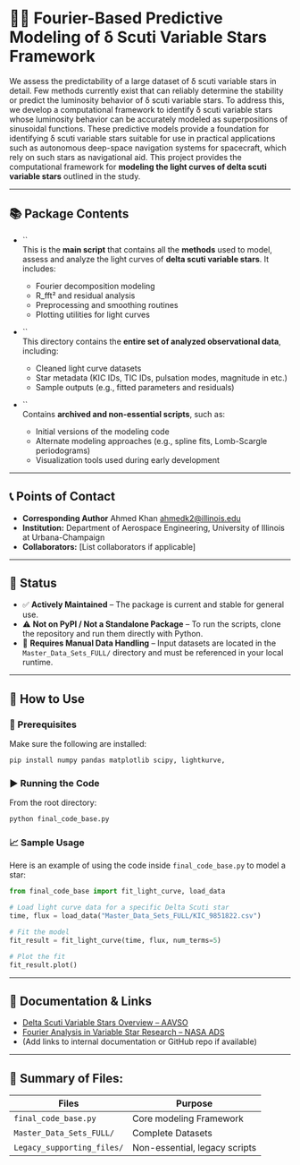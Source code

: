 # 🌠🔭 Fourier-Based Predictive Modeling of δ Scuti Variable Stars Framework

We assess the predictability of a large dataset of δ scuti variable stars in detail. Few methods currently exist that can reliably determine the stability or predict the luminosity behavior of δ scuti variable stars. To address this, we develop a computational framework to identify δ scuti variable stars whose luminosity behavior can be accurately modeled as superpositions of sinusoidal functions. These predictive models provide a foundation for identifying δ scuti variable stars suitable for use in practical applications such as autonomous deep-space navigation systems for spacecraft, which rely on such stars as navigational aid. This project provides the computational framework for **modeling the light curves of delta scuti variable stars** outlined in the study. 


---

## 📚 Package Contents

- ``\
  This is the **main script** that contains all the **methods** used to model, assess and analyze the light curves of **delta scuti variable stars**. It includes:

  - Fourier decomposition modeling
  - R_fft² and residual analysis
  - Preprocessing and smoothing routines
  - Plotting utilities for light curves

- ``\
  This directory contains the **entire set of analyzed observational data**, including:

  - Cleaned light curve datasets
  - Star metadata (KIC IDs, TIC IDs, pulsation modes, magnitude in  etc.)
  - Sample outputs (e.g., fitted parameters and residuals)

- ``\
  Contains **archived and non-essential scripts**, such as:

  - Initial versions of the modeling code
  - Alternate modeling approaches (e.g., spline fits, Lomb-Scargle periodograms)
  - Visualization tools used during early development

---

## 📞 Points of Contact

- **Corresponding Author** Ahmed Khan  ahmedk2@illinois.edu
- **Institution:** Department of Aerospace Engineering, University of Illinois at Urbana-Champaign
- **Collaborators:** [List collaborators if applicable]

---

## 📌 Status

- ✅ **Actively Maintained** – The package is current and stable for general use.
- ⚠️ **Not on PyPI / Not a Standalone Package** – To run the scripts, clone the repository and run them directly with Python.
- 📁 **Requires Manual Data Handling** – Input datasets are located in the `Master_Data_Sets_FULL/` directory and must be referenced in your local runtime.

---

## 🚀 How to Use

### 🧰 Prerequisites

Make sure the following are installed:

```bash
pip install numpy pandas matplotlib scipy, lightkurve, 
```

### ▶️ Running the Code

From the root directory:

```bash
python final_code_base.py
```

### 📈 Sample Usage

Here is an example of using the code inside `final_code_base.py` to model a star:

```python
from final_code_base import fit_light_curve, load_data

# Load light curve data for a specific Delta Scuti star
time, flux = load_data("Master_Data_Sets_FULL/KIC_9851822.csv")

# Fit the model
fit_result = fit_light_curve(time, flux, num_terms=5)

# Plot the fit
fit_result.plot()
```

---

## 📌 Documentation & Links

- [Delta Scuti Variable Stars Overview – AAVSO](https://www.aavso.org/delta-scuti-variables)
- [Fourier Analysis in Variable Star Research – NASA ADS](https://ui.adsabs.harvard.edu/)
- (Add links to internal documentation or GitHub repo if available)

---

## 📂 Summary of Files: 

| Files                      | Purpose                        |
| -------------------------- | ------------------------------ |
| `final_code_base.py`       | Core modeling Framework        |
| `Master_Data_Sets_FULL/`   | Complete Datasets              |
| `Legacy_supporting_files/` | Non-essential, legacy scripts  |



